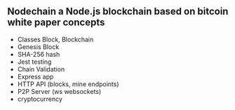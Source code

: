 ## Nodechain a Node.js blockchain based on bitcoin white paper concepts

- Classes Block, Blockchain  
- Genesis Block
- SHA-256 hash
- Jest testing
- Chain Validation
- Express app
- HTTP API (blocks, mine endpoints)
- P2P Server (ws websockets)
- cryptocurrency


